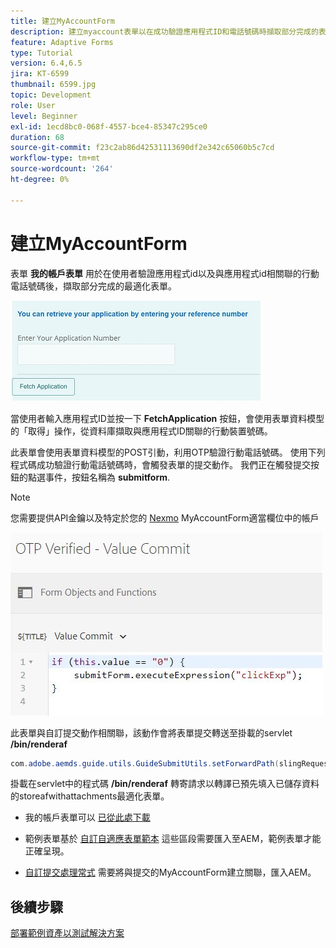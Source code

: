 ```yaml
---
title: 建立MyAccountForm
description: 建立myaccount表單以在成功驗證應用程式ID和電話號碼時擷取部分完成的表單。
feature: Adaptive Forms
type: Tutorial
version: 6.4,6.5
jira: KT-6599
thumbnail: 6599.jpg
topic: Development
role: User
level: Beginner
exl-id: 1ecd8bc0-068f-4557-bce4-85347c295ce0
duration: 68
source-git-commit: f23c2ab86d42531113690df2e342c65060b5c7cd
workflow-type: tm+mt
source-wordcount: '264'
ht-degree: 0%

---
```


# 建立MyAccountForm

表單 **我的帳戶表單** 用於在使用者驗證應用程式id以及與應用程式id相關聯的行動電話號碼後，擷取部分完成的最適化表單。

![我的帳戶表單](assets/6599.JPG)

當使用者輸入應用程式ID並按一下 **FetchApplication** 按鈕，會使用表單資料模型的「取得」操作，從資料庫擷取與應用程式ID關聯的行動裝置號碼。

此表單會使用表單資料模型的POST引動，利用OTP驗證行動電話號碼。 使用下列程式碼成功驗證行動電話號碼時，會觸發表單的提交動作。 我們正在觸發提交按鈕的點選事件，按鈕名稱為 **submitform**.

>[!NOTE]
> 您需要提供API金鑰以及特定於您的 [Nexmo](https://dashboard.nexmo.com/) MyAccountForm適當欄位中的帳戶

![trigger-submit](assets/trigger-submit.JPG)



此表單與自訂提交動作相關聯，該動作會將表單提交轉送至掛載的servlet **/bin/renderaf**

```java
com.adobe.aemds.guide.utils.GuideSubmitUtils.setForwardPath(slingRequest,"/bin/renderaf",null,null);
```

掛載在servlet中的程式碼 **/bin/renderaf** 轉寄請求以轉譯已預先填入已儲存資料的storeafwithattachments最適化表單。


* 我的帳戶表單可以 [已從此處下載](assets/my-account-form.zip)

* 範例表單基於 [自訂自適應表單範本](assets/custom-template-with-page-component.zip) 這些區段需要匯入至AEM，範例表單才能正確呈現。

* [自訂提交處理常式](assets/custom-submit-my-account-form.zip) 需要將與提交的MyAccountForm建立關聯，匯入AEM。

## 後續步驟

[部署範例資產以測試解決方案](./deploy-this-sample.md)
